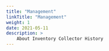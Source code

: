 ```yaml
---
title: "Management"
linkTitle: "Management"
weight: 1
date: 2021-05-11
description: >
    About Inventory Collector History
---
```




